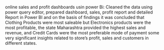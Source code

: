 online sales and profit dashboards usin power Bi:
Cleaned the data using power query editor, prepared dashboard, sales, profit report and detailed Report in Power BI and on the basis of findings it was concluded that Clothing Products were most saleable but Electronics products were the most profitable, the state Maharashtra provided the highest sales and revenue, and Credit Cards were the most preferable mode of payment some very significant insights related to store’s profit, sales and customers in different states. 
